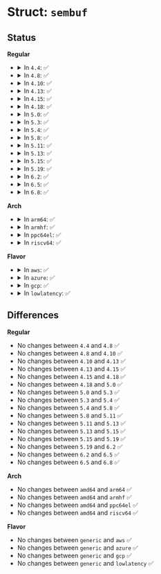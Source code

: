 # Struct: <code>sembuf</code>

## Status
<b>Regular</b>
<ul>
<li>
<details>
<summary>In <code>4.4</code>: ✅</summary>

```c
struct sembuf {
    short unsigned int sem_num;
    short int sem_op;
    short int sem_flg;
};
```
</details>
</li>
<li>
<details>
<summary>In <code>4.8</code>: ✅</summary>

```c
struct sembuf {
    short unsigned int sem_num;
    short int sem_op;
    short int sem_flg;
};
```
</details>
</li>
<li>
<details>
<summary>In <code>4.10</code>: ✅</summary>

```c
struct sembuf {
    short unsigned int sem_num;
    short int sem_op;
    short int sem_flg;
};
```
</details>
</li>
<li>
<details>
<summary>In <code>4.13</code>: ✅</summary>

```c
struct sembuf {
    short unsigned int sem_num;
    short int sem_op;
    short int sem_flg;
};
```
</details>
</li>
<li>
<details>
<summary>In <code>4.15</code>: ✅</summary>

```c
struct sembuf {
    short unsigned int sem_num;
    short int sem_op;
    short int sem_flg;
};
```
</details>
</li>
<li>
<details>
<summary>In <code>4.18</code>: ✅</summary>

```c
struct sembuf {
    short unsigned int sem_num;
    short int sem_op;
    short int sem_flg;
};
```
</details>
</li>
<li>
<details>
<summary>In <code>5.0</code>: ✅</summary>

```c
struct sembuf {
    short unsigned int sem_num;
    short int sem_op;
    short int sem_flg;
};
```
</details>
</li>
<li>
<details>
<summary>In <code>5.3</code>: ✅</summary>

```c
struct sembuf {
    short unsigned int sem_num;
    short int sem_op;
    short int sem_flg;
};
```
</details>
</li>
<li>
<details>
<summary>In <code>5.4</code>: ✅</summary>

```c
struct sembuf {
    short unsigned int sem_num;
    short int sem_op;
    short int sem_flg;
};
```
</details>
</li>
<li>
<details>
<summary>In <code>5.8</code>: ✅</summary>

```c
struct sembuf {
    short unsigned int sem_num;
    short int sem_op;
    short int sem_flg;
};
```
</details>
</li>
<li>
<details>
<summary>In <code>5.11</code>: ✅</summary>

```c
struct sembuf {
    short unsigned int sem_num;
    short int sem_op;
    short int sem_flg;
};
```
</details>
</li>
<li>
<details>
<summary>In <code>5.13</code>: ✅</summary>

```c
struct sembuf {
    short unsigned int sem_num;
    short int sem_op;
    short int sem_flg;
};
```
</details>
</li>
<li>
<details>
<summary>In <code>5.15</code>: ✅</summary>

```c
struct sembuf {
    short unsigned int sem_num;
    short int sem_op;
    short int sem_flg;
};
```
</details>
</li>
<li>
<details>
<summary>In <code>5.19</code>: ✅</summary>

```c
struct sembuf {
    short unsigned int sem_num;
    short int sem_op;
    short int sem_flg;
};
```
</details>
</li>
<li>
<details>
<summary>In <code>6.2</code>: ✅</summary>

```c
struct sembuf {
    short unsigned int sem_num;
    short int sem_op;
    short int sem_flg;
};
```
</details>
</li>
<li>
<details>
<summary>In <code>6.5</code>: ✅</summary>

```c
struct sembuf {
    short unsigned int sem_num;
    short int sem_op;
    short int sem_flg;
};
```
</details>
</li>
<li>
<details>
<summary>In <code>6.8</code>: ✅</summary>

```c
struct sembuf {
    short unsigned int sem_num;
    short int sem_op;
    short int sem_flg;
};
```
</details>
</li>
</ul>
<b>Arch</b>
<ul>
<li>
<details>
<summary>In <code>arm64</code>: ✅</summary>

```c
struct sembuf {
    short unsigned int sem_num;
    short int sem_op;
    short int sem_flg;
};
```
</details>
</li>
<li>
<details>
<summary>In <code>armhf</code>: ✅</summary>

```c
struct sembuf {
    short unsigned int sem_num;
    short int sem_op;
    short int sem_flg;
};
```
</details>
</li>
<li>
<details>
<summary>In <code>ppc64el</code>: ✅</summary>

```c
struct sembuf {
    short unsigned int sem_num;
    short int sem_op;
    short int sem_flg;
};
```
</details>
</li>
<li>
<details>
<summary>In <code>riscv64</code>: ✅</summary>

```c
struct sembuf {
    short unsigned int sem_num;
    short int sem_op;
    short int sem_flg;
};
```
</details>
</li>
</ul>
<b>Flavor</b>
<ul>
<li>
<details>
<summary>In <code>aws</code>: ✅</summary>

```c
struct sembuf {
    short unsigned int sem_num;
    short int sem_op;
    short int sem_flg;
};
```
</details>
</li>
<li>
<details>
<summary>In <code>azure</code>: ✅</summary>

```c
struct sembuf {
    short unsigned int sem_num;
    short int sem_op;
    short int sem_flg;
};
```
</details>
</li>
<li>
<details>
<summary>In <code>gcp</code>: ✅</summary>

```c
struct sembuf {
    short unsigned int sem_num;
    short int sem_op;
    short int sem_flg;
};
```
</details>
</li>
<li>
<details>
<summary>In <code>lowlatency</code>: ✅</summary>

```c
struct sembuf {
    short unsigned int sem_num;
    short int sem_op;
    short int sem_flg;
};
```
</details>
</li>
</ul>

## Differences
<b>Regular</b>
<ul>
<li>
No changes between <code>4.4</code> and <code>4.8</code> ✅
</li>
<li>
No changes between <code>4.8</code> and <code>4.10</code> ✅
</li>
<li>
No changes between <code>4.10</code> and <code>4.13</code> ✅
</li>
<li>
No changes between <code>4.13</code> and <code>4.15</code> ✅
</li>
<li>
No changes between <code>4.15</code> and <code>4.18</code> ✅
</li>
<li>
No changes between <code>4.18</code> and <code>5.0</code> ✅
</li>
<li>
No changes between <code>5.0</code> and <code>5.3</code> ✅
</li>
<li>
No changes between <code>5.3</code> and <code>5.4</code> ✅
</li>
<li>
No changes between <code>5.4</code> and <code>5.8</code> ✅
</li>
<li>
No changes between <code>5.8</code> and <code>5.11</code> ✅
</li>
<li>
No changes between <code>5.11</code> and <code>5.13</code> ✅
</li>
<li>
No changes between <code>5.13</code> and <code>5.15</code> ✅
</li>
<li>
No changes between <code>5.15</code> and <code>5.19</code> ✅
</li>
<li>
No changes between <code>5.19</code> and <code>6.2</code> ✅
</li>
<li>
No changes between <code>6.2</code> and <code>6.5</code> ✅
</li>
<li>
No changes between <code>6.5</code> and <code>6.8</code> ✅
</li>
</ul>
<b>Arch</b>
<ul>
<li>
No changes between <code>amd64</code> and <code>arm64</code> ✅
</li>
<li>
No changes between <code>amd64</code> and <code>armhf</code> ✅
</li>
<li>
No changes between <code>amd64</code> and <code>ppc64el</code> ✅
</li>
<li>
No changes between <code>amd64</code> and <code>riscv64</code> ✅
</li>
</ul>
<b>Flavor</b>
<ul>
<li>
No changes between <code>generic</code> and <code>aws</code> ✅
</li>
<li>
No changes between <code>generic</code> and <code>azure</code> ✅
</li>
<li>
No changes between <code>generic</code> and <code>gcp</code> ✅
</li>
<li>
No changes between <code>generic</code> and <code>lowlatency</code> ✅
</li>
</ul>
